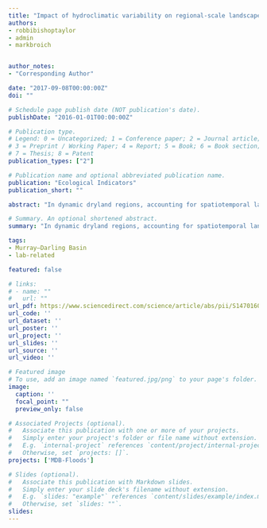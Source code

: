 ```yaml
---
title: "Impact of hydroclimatic variability on regional-scale landscape connectivity across a dynamic dryland region"
authors:
- robbibishoptaylor
- admin
- markbroich


author_notes:
- "Corresponding Author"

date: "2017-09-08T00:00:00Z"
doi: ""

# Schedule page publish date (NOT publication's date).
publishDate: "2016-01-01T00:00:00Z"

# Publication type.
# Legend: 0 = Uncategorized; 1 = Conference paper; 2 = Journal article;
# 3 = Preprint / Working Paper; 4 = Report; 5 = Book; 6 = Book section;
# 7 = Thesis; 8 = Patent
publication_types: ["2"]

# Publication name and optional abbreviated publication name.
publication: "Ecological Indicators"
publication_short: ""

abstract: "In dynamic dryland regions, accounting for spatiotemporal landscape dynamics is essential to understanding how ecological habitat networks are affected by hydroclimatic variability at regional or sub-continental scales. Here we assess how changes in the distribution and availability of surface water influence potential landscape connectivity for water-dependent organisms by combining graph theory network analysis with a Landsat-derived, seasonally continuous 25-year surface-water time-series. We focused on Australia’s Murray Darling Basin (MDB), a globally significant and ecologically stressed 1 million km2 semi-arid region recently affected by two unprecedented hydroclimatic extremes: the 1997–2010 Millennium Drought and 2010–2012 La Niña floods. We constructed potential habitat networks for two dispersal abilities using circuit theory resistance distances, and used ‘habitat availability’ graph theory metrics as indicators of regional-scale connectivity. We analysed 792 unique potential habitat networks containing over 6.6 million nodes, making our study one of the largest spatially explicit ecological network analyses yet conducted. Our indicators of connectivity revealed consistently positive but spatially heterogeneous relationships between flooded habitat area and landscape connectivity. Connectivity increased by over two orders of magnitude along the spectrum from severe drought to flood, associated with a transition from connectivity driven by intra-habitat or short-distance dispersal during drought to long-distance dispersal during wet conditions. Reductions in connectivity during drought were lower than expected given equivalent decreases in surface water habitat area, suggesting habitat network structure provides a degree of resistance to dry conditions. By providing insights into the processes driving connectivity during different phases along the drought-flood spectrum, our approach may assist in guiding conservation management aimed at maintaining or improving landscape connectivity within dynamic environments faced with increasing hydroclimatic variability."

# Summary. An optional shortened abstract.
summary: "In dynamic dryland regions, accounting for spatiotemporal landscape dynamics is essential to understanding how ecological habitat networks are affected by hydroclimatic variability at regional or sub-continental scales. Here we assess how changes in the distribution and availability of surface water influence potential landscape connectivity for water-dependent organisms by combining graph theory network analysis with a Landsat-derived, seasonally continuous 25-year surface-water time-series."

tags:
- Murray–Darling Basin
- lab-related

featured: false

# links:
# - name: ""
#   url: ""
url_pdf: https://www.sciencedirect.com/science/article/abs/pii/S1470160X17304429
url_code: ''
url_dataset: ''
url_poster: ''
url_project: ''
url_slides: ''
url_source: ''
url_video: ''

# Featured image
# To use, add an image named `featured.jpg/png` to your page's folder. 
image:
  caption: ''
  focal_point: ""
  preview_only: false

# Associated Projects (optional).
#   Associate this publication with one or more of your projects.
#   Simply enter your project's folder or file name without extension.
#   E.g. `internal-project` references `content/project/internal-project/index.md`.
#   Otherwise, set `projects: []`.
projects: ['MDB-Floods']

# Slides (optional).
#   Associate this publication with Markdown slides.
#   Simply enter your slide deck's filename without extension.
#   E.g. `slides: "example"` references `content/slides/example/index.md`.
#   Otherwise, set `slides: ""`.
slides:
---
```



